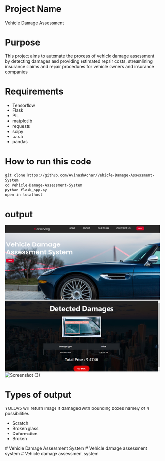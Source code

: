 # Project Name
Vehicle Damage Assessment

# Purpose
This project aims to automate the process of vehicle damage assessment by detecting damages and providing estimated repair costs, streamlining insurance claims and repair procedures for vehicle owners and insurance companies.

# Requirements
- Tensorflow
- Flask
- PIL
- matplotlib
- requests
- scipy
- torch
- pandas

# How to run this code
```
git clone https://github.com/AvinashAchar/Vehicle-Damage-Assessment-System
cd Vehicle-Damage-Assessment-System
python flask_app.py
open in localhost
```

# output
![Screenshot  (1)](https://github.com/AvinashAchar/Vehicle-Damage-Assessment-System/blob/main/Screenshot%20%20(1).png)
![Screenshot  (2)](https://github.com/AvinashAchar/Vehicle-Damage-Assessment-System/blob/main/Screenshot%20%20(2).png)
![Screenshot  (3)](https://github.com/AvinashAchar/Vehicle-Damage-Assessment-System/assets/114282436/67bbcbb5-be8e-4d70-949f-df64ad709a02)
# Types of output
YOLOv5 will return image if damaged with bounding boxes namely of 4 possibilities 
- Scratch
- Broken glass
- Deformation
- Broken

#   V e h i c l e   D a m a g e   A s s e s s m e n t   S y s t e m 
 
 #   V e h i c l e   d a m a g e   a s s e s s m e n t   s y s t e m 
 
 #   V e h i c l e   d a m a g e   a s s e s s m e n t   s y s t e m 
 
 
